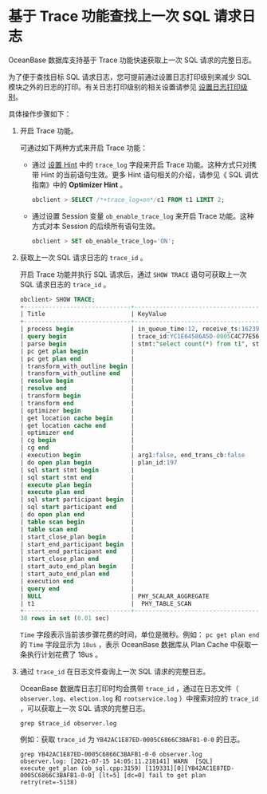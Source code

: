 基于 Trace 功能查找上一次 SQL 请求日志 
==============================================

OceanBase 数据库支持基于 Trace 功能快速获取上一次 SQL 请求的完整日志。

为了便于查找目标 SQL 请求日志，您可提前通过设置日志打印级别来减少 SQL 模块之外的日志的打印。有关日志打印级别的相关设置请参见 [设置日志打印级别](../200.administrator-guide-log-print-level/200.set-the-log-print-level.md)。

具体操作步骤如下：

1. 开启 Trace 功能。

   可通过如下两种方式来开启 Trace 功能：

   * 通过 [设置 Hint](../../../../1100.sql-tuning-guide/400.sql-tuning/600.manage-execution-plans/100.optimizer-hints.md) 中的 `trace_log` 字段来开启 Trace 功能。这种方式只对携带 Hint 的当前语句生效。更多 Hint 语句相关的介绍，请参见《 SQL 调优指南》中的 **Optimizer Hint** 。

     ```sql
     obclient > SELECT /*+trace_log=on*/c1 FROM t1 LIMIT 2;
     ```

     
   
   * 通过设置 Session 变量 `ob_enable_trace_log` 来开启 Trace 功能。这种方式对本 Session 的后续所有语句生效。

     ```sql
     obclient > SET ob_enable_trace_log='ON';
     ```

     
   

   

2. 获取上一次 SQL 请求日志的 `trace_id` 。

   开启 Trace 功能并执行 SQL 请求后，通过 `SHOW TRACE` 语句可获取上一次 SQL 请求日志的 `trace_id` 。

   ```sql
   obclient> SHOW TRACE;
   +------------------------------+----------------------------------------------------------------------------+------+
   | Title                        | KeyValue                                                                   | Time |
   +------------------------------+----------------------------------------------------------------------------+------+
   | process begin                | in_queue_time:12, receive_ts:1623988240448815, enqueue_ts:1623988240448816 | 0    |
   | query begin                  | trace_id:YC1E64586A5D-0005C4C77E56FA98                                     | 2    |
   | parse begin                  | stmt:"select count(*) from t1", stmt_len:23                                | 49   |
   | pc get plan begin            |                                                                            | 7    |
   | pc get plan end              |                                                                            | 18   |
   | transform_with_outline begin |                                                                            | 2    |
   | transform_with_outline end   |                                                                            | 45   |
   | resolve begin                |                                                                            | 22   |
   | resolve end                  |                                                                            | 130  |
   | transform begin              |                                                                            | 40   |
   | transform end                |                                                                            | 138  |
   | optimizer begin              |                                                                            | 2    |
   | get location cache begin     |                                                                            | 96   |
   | get location cache end       |                                                                            | 108  |
   | optimizer end                |                                                                            | 272  |
   | cg begin                     |                                                                            | 0    |
   | cg end                       |                                                                            | 984  |
   | execution begin              | arg1:false, end_trans_cb:false                                             | 78   |
   | do open plan begin           | plan_id:197                                                                | 29   |
   | sql start stmt begin         |                                                                            | 1    |
   | sql start stmt end           |                                                                            | 1    |
   | execute plan begin           |                                                                            | 0    |
   | execute plan end             |                                                                            | 9    |
   | sql start participant begin  |                                                                            | 0    |
   | sql start participant end    |                                                                            | 1    |
   | do open plan end             |                                                                            | 0    |
   | table scan begin             |                                                                            | 11   |
   | table scan end               |                                                                            | 42   |
   | start_close_plan begin       |                                                                            | 1344 |
   | start_end_participant begin  |                                                                            | 13   |
   | start_end_participant end    |                                                                            | 1    |
   | start_close_plan end         |                                                                            | 1    |
   | start_auto_end_plan begin    |                                                                            | 2    |
   | start_auto_end_plan end      |                                                                            | 1    |
   | execution end                |                                                                            | 2    |
   | query end                    |                                                                            | 52   |
   | NULL                         | PHY_SCALAR_AGGREGATE                                                       |      |
   | t1                           |  PHY_TABLE_SCAN                                                            |      |
   +------------------------------+----------------------------------------------------------------------------+------+
   38 rows in set (0.01 sec)
   ```

   

   `Time` 字段表示当前该步骤花费的时间，单位是微秒。例如： `pc get plan end` 的 `Time` 字段显示为 `18us` ，表示 OceanBase 数据库从 Plan Cache 中获取一条执行计划花费了 18us 。
   

3. 通过 `trace_id` 在日志文件查询上一次 SQL 请求的完整日志。

   OceanBase 数据库日志打印时均会携带 `trace_id` ，通过在日志文件（ `observer.log`、`election.log` 和 `rootservice.log` ）中搜索对应的 `trace_id` ，可以获取上一次 SQL 请求的完整日志。

   ```shell
   grep $trace_id observer.log
   ```

   

   例如：获取 `trace_id` 为 `YB42AC1E87ED-0005C6866C3BAFB1-0-0` 的日志。

   ```shell
   grep YB42AC1E87ED-0005C6866C3BAFB1-0-0 observer.log
   observer.log: [2021-07-15 14:05:11.218141] WARN  [SQL] execute_get_plan (ob_sql.cpp:3159) [119331][0][YB42AC1E87ED-0005C6866C3BAFB1-0-0] [lt=5] [dc=0] fail to get plan retry(ret=-5138)
   ```

   



